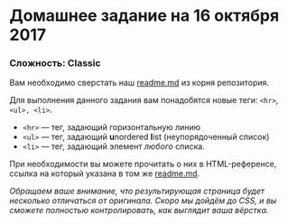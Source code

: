 # Домашнее задание на 16 октября 2017

### Сложность: Classic

Вам необходимо сверстать наш [readme.md][a-readme] из корня репозитория.

Для выполнения данного задания вам понадобятся новые теги: `<hr>`, `<ul>, <li>`.

- `<hr>` &mdash; тег, задающий горизонтальную линию
- `<ul>` &mdash; тег, задающий **u**nordered **l**ist (неупорядоченный список)
- `<li>` &mdash; тег, задающий элемент _любого_ списка.

При необходимости вы можете прочитать о них в HTML-референсе, ссылка на который указана в том же [readme.md][a-readme].

*Обращаем ваше внимание, что результирующая страница будет несколько отличаться от оригинала.*
*Скоро мы дойдём до CSS, и вы сможете полностью контролировать, как выглядит ваша вёрстка.*

[a-readme]: https://github.com/am-cp-frontend/course/blob/master/readme.md